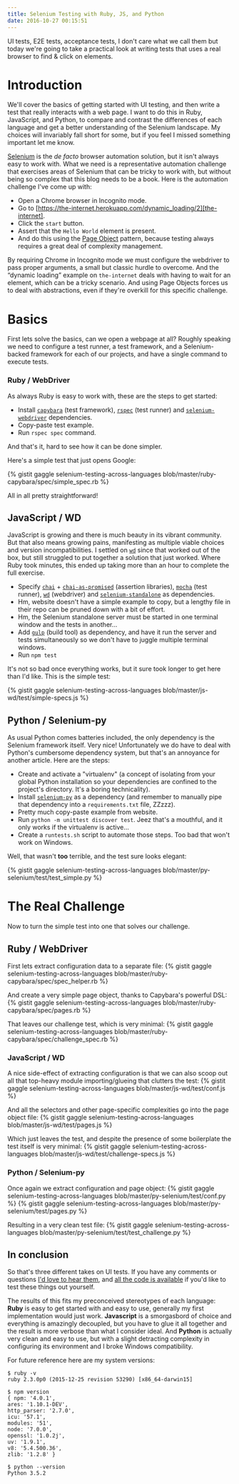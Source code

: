 ```yaml
---
title: Selenium Testing with Ruby, JS, and Python
date: 2016-10-27 00:15:51
---
```

UI tests, E2E tests, acceptance tests,
I don't care what we call them
but today we're going to take a practical look at writing tests
that uses a real browser to find & click on elements.

<!-- more -->

# Introduction
We'll cover the basics of getting started with UI testing,
and then write a test that really interacts with a web page.
I want to do this in Ruby, JavaScript, and Python,
to compare and contrast the differences of each language
and get a better understanding of the Selenium landscape.
My choices will invariably fall short for some,
but if you feel I missed something important let me know.

[Selenium][selenium] is the *de facto* browser automation solution,
but it isn't always easy to work with.
What we need is a representative automation challenge
that exercises areas of Selenium that can be tricky to work with,
but without being so complex that this blog needs to be a book.
Here is the automation challenge I've come up with:

* Open a Chrome browser in Incognito mode.
* Go to [https://the-internet.herokuapp.com/dynamic_loading/2][the-internet].
* Click the `start` button.
* Assert that the `Hello World` element is present.
* And do this using the [Page Object][page-object] pattern,
because testing always requires a great deal of complexity management.

By requiring Chrome in Incognito mode we must configure the webdriver to pass proper arguments,
a small but classic hurdle to overcome.
And the “dynamic loading” example on `the-internet` deals with having to wait for an element,
which can be a tricky scenario.
And using Page Objects forces us to deal with abstractions,
even if they're overkill for this specific challenge.

# Basics
First lets solve the basics, can we open a webpage at all?
Roughly speaking we need to configure a test runner,
a test framework,
and a Selenium-backed framework for each of our projects,
and have a single command to execute tests.

### Ruby / WebDriver
As always Ruby is easy to work with, these are the steps to get started:

* Install [`capybara`][capybara] (test framework),
[`rspec`][rspec] (test runner)
and [`selenium-webdriver`][ruby-selenium-webdriver] dependencies.
* Copy-paste test example.
* Run `rspec spec` command.

And that's it, hard to see how it can be done simpler.

Here's a simple test that just opens Google:

{% gistit gaggle selenium-testing-across-languages blob/master/ruby-capybara/spec/simple_spec.rb %}

All in all pretty straightforward!

## JavaScript / WD
JavaScript is growing and there is much beauty in its vibrant community.
But that also means growing pains,
manifesting as multiple viable choices and version incompatibilities.
I settled on [`wd`][wd] since that worked out of the box,
but still struggled to put together a solution that just worked.
Where Ruby took minutes, this ended up taking more than an hour to complete the full exercise.

* Specify [`chai`][chai] + [`chai-as-promised`][chai-as-promised]
(assertion libraries),
[`mocha`][mocha] (test runner),
[`wd`][wd] (webdriver)
and [`selenium-standalone`][selenium-standalone] as dependencies.
* Hm, website doesn't have a simple example to copy,
but a lengthy file in their repo can be pruned down with a bit of effort.
* Hm, the Selenium standalone server must be started in one terminal window
and the tests in another...
* Add [`gulp`][gulp] (build tool) as dependency,
and have it run the server and tests simultaneously
so we don't have to juggle multiple terminal windows.
* Run `npm test`

It's not so bad once everything works,
but it sure took longer to get here than I'd like.
This is the simple test:

{% gistit gaggle selenium-testing-across-languages blob/master/js-wd/test/simple-specs.js %}

## Python / Selenium-py
As usual Python comes batteries included,
the only dependency is the Selenium framework itself.
Very nice!
Unfortunately we do have to deal with Python's cumbersome dependency system,
but that's an annoyance for another article.
Here are the steps:

* Create and activate a "virtualenv"
(a concept of isolating from your global Python installation
so your dependencies are confined to the project's directory.
It's a boring technicality).
* Install [`selenium-py`][selenium-py] as a dependency
(and remember to manually pipe that dependency into a `requirements.txt` file, ZZzzz).
* Pretty much copy-paste example from website.
* Run `python -m unittest discover test`.
Jeez that's a mouthful, and it only works if the virtualenv is active...
* Create a `runtests.sh` script to automate those steps.
Too bad that won't work on Windows.

Well, that wasn't **too** terrible, and the test sure looks elegant:

{% gistit gaggle selenium-testing-across-languages blob/master/py-selenium/test/test_simple.py %}

# The Real Challenge
Now to turn the simple test into one that solves our challenge.

## Ruby / WebDriver
First lets extract configuration data to a separate file:
{% gistit gaggle selenium-testing-across-languages blob/master/ruby-capybara/spec/spec_helper.rb %}

And create a very simple page object,
thanks to Capybara's powerful DSL:
{% gistit gaggle selenium-testing-across-languages blob/master/ruby-capybara/spec/pages.rb %}

That leaves our challenge test, which is very minimal:
{% gistit gaggle selenium-testing-across-languages blob/master/ruby-capybara/spec/challenge_spec.rb %}

### JavaScript / WD
A nice side-effect of extracting configuration
is that we can also scoop out all that top-heavy module importing/glueing
that clutters the test:
{% gistit gaggle selenium-testing-across-languages blob/master/js-wd/test/conf.js %}

And all the selectors and other page-specific complexities go into the page object file:
{% gistit gaggle selenium-testing-across-languages blob/master/js-wd/test/pages.js %}

Which just leaves the test,
and despite the presence of some boilerplate the test itself is very minimal:
{% gistit gaggle selenium-testing-across-languages blob/master/js-wd/test/challenge-specs.js %}

### Python / Selenium-py
Once again we extract configuration and page object:
{% gistit gaggle selenium-testing-across-languages blob/master/py-selenium/test/conf.py %}
{% gistit gaggle selenium-testing-across-languages blob/master/py-selenium/test/pages.py %}

Resulting in a very clean test file:
{% gistit gaggle selenium-testing-across-languages blob/master/py-selenium/test/test_challenge.py %}

## In conclusion
So that's three different takes on UI tests.
If you have any comments or questions [I'd love to hear them][twitter],
and [all the code is available][repo] if you'd like to test these things out yourself.

The results of this fits my preconceived stereotypes of each language:
**Ruby** is easy to get started with and easy to use,
generally my first implementation would just work.
**Javascript** is a smorgasbord of choice and everything is amazingly decoupled,
but you have to glue it all together
and the result is more verbose than what I consider ideal.
And **Python** is actually very clean and easy to use,
but with a slight detracting complexity in configuring its environment
and I broke Windows compatibility.

For future reference here are my system versions:
```
$ ruby -v
ruby 2.3.0p0 (2015-12-25 revision 53290) [x86_64-darwin15]

$ npm version
{ npm: '4.0.1',
ares: '1.10.1-DEV',
http_parser: '2.7.0',
icu: '57.1',
modules: '51',
node: '7.0.0',
openssl: '1.0.2j',
uv: '1.9.1',
v8: '5.4.500.36',
zlib: '1.2.8' }

$ python --version
Python 3.5.2
```

[the-internet]: https://the-internet.herokuapp.com/dynamic_loading/2 "The Internet"
[page-object]: http://martinfowler.com/bliki/PageObject.html "PageObject"
[selenium]: http://docs.seleniumhq.org "Selenium - Web Browser Automation"
[repo]: https://github.com/gaggle/selenium-testing-across-languages "Selenium testing across languages"

[capybara]: http://teamcapybara.github.io/capybara/ "Capybara - Acceptance test framework for web applications"
[capybara-example]: https://github.com/teamcapybara/capybara#using-capybara-with-rspec "Capybara spec example"
[ruby-selenium-webdriver]: https://rubygems.org/gems/selenium-webdriver "WebDriver is a tool for writing automated tests of websites"
[rspec]: http://rspec.info "RSpec - Behaviour Driven Development for Ruby"

[chai]: http://chaijs.com "Chai Assertion Library"
[chai-as-promised]: https://github.com/domenic/chai-as-promised "Chai-as-promised - Extends Chai with assertions about promises"
[mocha]: https://mochajs.org "Mocha - the fun, simple, flexible JavaScript test framework"
[selenium-standalone]: https://www.npmjs.com/package/selenium-standalone "Selenium Standalone Server"
[wd]: http://admc.io/wd "WD - A node.js client for webdriver/selenium 2"
[wd-example]: https://github.com/admc/wd/blob/master/examples/promise/mocha-specs.js "WD spec example"
[gulp]: http://gulpjs.com "gulp.js - the streaming build system"

[selenium-py]: https://seleniumhq.github.io/selenium/docs/api/py/index.html "Selenium Client Driver"

[twitter]: https://twitter.com/jonlauridsen
